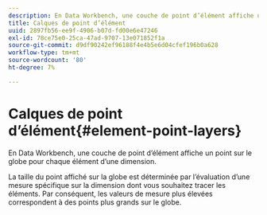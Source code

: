 ```yaml
---
description: En Data Workbench, une couche de point d’élément affiche un point sur le globe pour chaque élément d’une dimension.
title: Calques de point d’élément
uuid: 2897fb56-ee9f-4906-b07d-fd00e6e47246
exl-id: 78ce75e0-25ca-47ad-9707-13e071852f1a
source-git-commit: d9df90242ef96188f4e4b5e6d04cfef196b0a628
workflow-type: tm+mt
source-wordcount: '80'
ht-degree: 7%

---
```


# Calques de point d’élément{#element-point-layers}

En Data Workbench, une couche de point d’élément affiche un point sur le globe pour chaque élément d’une dimension.

La taille du point affiché sur la globe est déterminée par l’évaluation d’une mesure spécifique sur la dimension dont vous souhaitez tracer les éléments. Par conséquent, les valeurs de mesure plus élevées correspondent à des points plus grands sur le globe.
